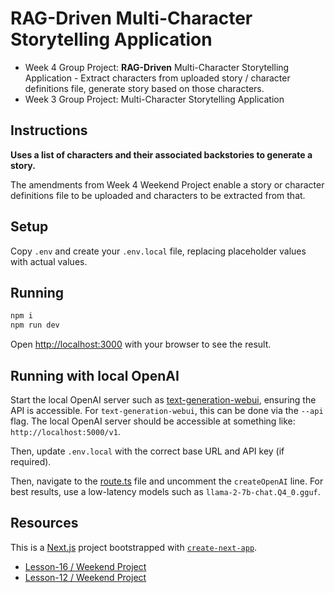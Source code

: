 # RAG-Driven Multi-Character Storytelling Application

* Week 4 Group Project: **RAG-Driven** Multi-Character Storytelling Application - Extract characters from uploaded story / character definitions file, generate story based on those characters.
* Week 3 Group Project: Multi-Character Storytelling Application

## Instructions

**Uses a list of characters and their associated backstories to generate a story.**

The amendments from Week 4 Weekend Project enable a story or character definitions file to be uploaded and characters to be extracted from that.

## Setup

Copy `.env` and create your `.env.local` file, replacing placeholder values with actual values.

## Running

```bash
npm i
npm run dev
```

Open [http://localhost:3000](http://localhost:3000) with your browser to see the result.

## Running with local OpenAI

Start the local OpenAI server such as [text-generation-webui](https://github.com/oobabooga/text-generation-webui), ensuring the API is accessible. For `text-generation-webui`, this can be done via the `--api` flag. The local OpenAI server should be accessible at something like: `http://localhost:5000/v1`.

Then, update `.env.local` with the correct base URL and API key (if required).

Then, navigate to the [route.ts](./src/app/api/chat/route.ts) file and uncomment the `createOpenAI` line.
For best results, use a low-latency models such as `llama-2-7b-chat.Q4_0.gguf`.

## Resources

This is a [Next.js](https://nextjs.org/) project bootstrapped with [`create-next-app`](https://github.com/vercel/next.js/tree/canary/packages/create-next-app).

- [Lesson-16 / Weekend Project](https://github.com/Encode-Club-AI-Bootcamp/Generative-AI-Applications/tree/main/Lesson-16#weekend-project)
- [Lesson-12 / Weekend Project](https://github.com/Encode-Club-AI-Bootcamp/Generative-AI-Applications/tree/main/Lesson-12#weekend-project)
